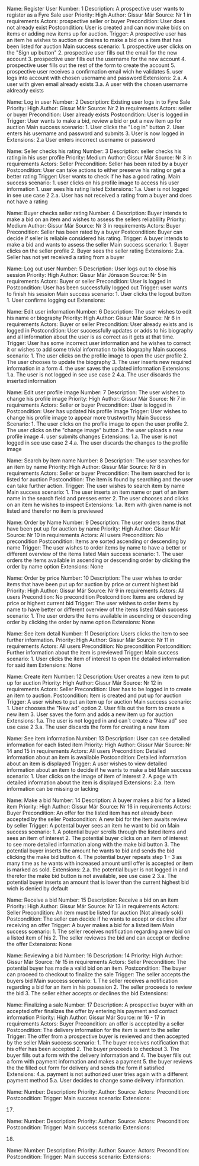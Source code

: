 
Name: Register User
Number: 1
Description: A prospective user wants to register as a Fyre Sale user
Priority: High
Author: Gissur Már
Source: Nr 1 in requirements
Actors: prospective seller or buyer 
Precondition: User does not already exist 
Postcondition: User is created and can now make bids on items or adding new items up for auction.
Trigger: A prospective user has an item he wishes to auction or desires to make a bid on a item that has been listed for auction
Main success scenario: 
    1. prospective user clicks on the "Sign up button"
    2. prospective user fills out the email for the new account
    3. prospective user fills out the username for the new account
    4. prospective user fills out the rest of the form to create the account
    5. prospective user receives a confirmation email wich he validates
    5. user logs into account with chosen username and password
Extensions:
    2.a. A user with given email already exists 
    3.a. A user with the chosen username aldready exists



Name: Log in user
Number: 2
Description: Existing user logs in to Fyre Sale
Priority: High
Author: Gissur Már
Source: Nr 2 in requirements
Actors: seller or buyer
Precondition: User already exists 
Postcondition: User is logged in
Trigger: User wants to make a bid, review a bid or put a new item up for auction
Main success scenario:
    1. User clicks the "Log in" button
    2. User enters his username and password and submits
    3. User is now logged in
Extensions:
    2.a User enters incorrect username or password


Name: Seller checks his rating
Number: 3
Description: seller checks his rating in his user profile
Priority: Medium
Author: Gissur Már
Source: Nr 3 in requirements
Actors: Seller 
Precondition: Seller has been rated by a buyer
Postcondition: User can take actions to either preserve his rating or get a better rating
Trigger: User wants to check if he has a good rating. 
Main success scenario: 
    1. user clicks on his profile image to access his user information
    1. user sees his rating listed
Extensions:
    1.a. User is not logged in see use case 2
    2.a. User has not received a rating from a buyer and does not have a rating


Name: Buyer checks seller rating
Number: 4
Description: Buyer intends to make a bid on an item and wishes to assess the sellers reliablility
Priority: Medium
Author: Gissur Már 
Source: Nr 3 in requirements
Actors: Buyer
Precondition: Seller has been rated by a buyer
Postcondition: Buyer can decide if seller is reliable considered his rating.
Trigger: A buyer intends to make a bid and wants to assess the seller
Main success scenario:
    1. Buyer clicks on the seller profile
    2. Buyer sees the seller rating
Extensions:
    2.a. Seller has not yet received a rating from a buyer



Name: Log out user
Number: 5
Description: User logs out to close his session
Priority: High
Author: Gissur Már Jónsson
Source: Nr 5 in requirements
Actors: Buyer or seller
Precondition: User is logged in
Postcondition: User has been successfully logged out 
Trigger: user wants to finish his session
Main success scenario:
    1. User clicks the logout button
    1. User confirms logging out
Extensions: 


Name: Edit user information
Number: 6
Description: The user wishes to edit his name or biography
Priority: High
Author: Gissur Már 
Source: Nr 6 in requirements
Actors: Buyer or seller
Precondition: User already exists and is logged in
Postcondition: User successfully updates or adds to his biography and all information about the user is as correct as it gets at that time.
Trigger: User has some incorrect user information and he wishes to correct it or wishes to add some trivial information to his biography
Main success scenario:
    1. The user clicks on the profile image to open the user profile
    2. The user chooses to update the biography
    3. The user inserts new required information in a form
    4. the user saves the updated information
Extensions:
    1.a. The user is not logged in see use case 2
    4.a. The user discards the inserted information

Name: Edit user profile image
Number: 7
Description: The user wishes to change his profile image
Priority: High
Author: Gissur Már
Source: Nr 7 in requirements
Actors: Seller or buyer
Precondition: User is logged in
Postcondition: User has updated his profile image
Trigger: User wishes to change his profile image to appear more trustworthy
Main Success Scenario:
    1. The user clicks on the profile image to open the user profile
    2. The user clicks on the "change image" button
    3. the user uploads a new profile image
    4. user submits changes
Extensions:
    1.a. The user is not logged in see use case 2
    4.a. The user discards the changes to the profile image

Name: Search by item name
Number: 8
Description: The user searches for an item by name 
Priority: High
Author: Gissur Már 
Source: Nr 8 in requirements
Actors: Seller or buyer
Precondition: The item searched for is listed for auction
Postcondition: The item is found by searching and the user can take further action.
Trigger: The user wishes to search item by name
Main success scenario:
    1. The user inserts an item name or part of an item name in the search field and presses enter
    2. The user chooses and clicks on an item he wishes to inspect
Extensions: 
    1.a. Item with given name is not listed and therefor no item is previewed


Name: Order by Name
Number: 9
Description: The user orders items that have been put up for auction by name
Priority: High
Author: Gissur Már 
Source: Nr 10 in requirements
Actors: All users
Precondition: No precondition
Postcondition: Items are sorted ascending or descending by name
Trigger: The user wishes to order items by name to have a better or different overview of the items listed
Main success scenario:
    1. The user orders the items available in ascending or descending order by clicking the order by name option
Extensions: None


Name: Order by price
Number: 10
Description: The user wishes to order items that have been put up for auction by price or current highest bid
Priority: High
Author: Gissur Már 
Source: Nr 9 in requirements
Actors: All users
Precondition: No precondition
Postcondition: Items are ordered by price or highest current bid
Trigger: The user wishes to order items by name to have better or different overview of the items listed
Main success scenario:
    1. The user orders the items available in ascending or descending order by clicking the order by name option
Extensions: None


Name: See item detail
Number: 11
Description: Users clicks the item to see further information.
Priority: High
Author: Gissur Már
Source: Nr 11 in requirements
Actors: All users
Precondition: No precondition
Postcondition: Further information about the item is previewed
Trigger:
Main success scenario:
    1. User clicks the item of interest to open the detailed information for said item
Extensions: None


Name: Create item
Number: 12
Description: User creates a new item to put up for auction
Priority: High
Author: Gissur Már 
Source: Nr 12 in requirements
Actors: Seller
Precondition: User has to be logged in to create an item to auction. 
Postcondition: Item is created and put up for auction
Trigger: A user wishes to put an item up for auction
Main success scenario:
    1. User chooses the "New ad" option 
    2. User fills out the form to create a new item
    3. User saves the form and adds a new item up for auction
Extensions:
    1.a. The user is not logged in and can´t create a "New ad" see use case 2
    3.a. The user discards the form for creating a new item 


Name: See item information
Number: 13
Description: User can see detailed information for each listed item
Priority: High
Author: Gissur Már
Source: Nr 14 and 15 in requirements
Actors: All users
Precondition: Detailed information about an item is awailable
Postcondition: Detailed information about an item is displayed
Trigger: A user wishes to view detailed information about an item to decide if he wants to make a bid
Main success scenario:
    1. User clicks on the image of item of interest
    2. A page with detailed information about the item is displayed
Extensions:
    2.a. Item information can be missing or lacking


Name: Make a bid
Number: 14
Description: A buyer makes a bid for a listed item
Priority: High
Author: Gissur Már
Source: Nr 16 in requirements
Actors: Buyer
Precondition: An offer for the listed item has not already been accepted by the seller
Postcondition: A new bid for the item awaits review by seller
Trigger: A potental buyer sees an item he want to bid on
Main success scenario:
    1. A potential buyer scrolls through the listed items and sees an item of interest
    2. The potential buyer clicks on an item of interest to see more detailed information along with the make bid button
    3. The potential buyer inserts the amount he wants to bid and sends the bid clicking the make bid button
    4. The potential buyer repeats step 1 - 3 as many time as he wants with increased amount until offer is accepted or item is marked as sold.
Extensions:
    2.a. the potential buyer is not logged in and therefor the make bid button is not awailable, see use case 2
    3.a. The potential buyer inserts an amount that is lower than the current highest bid wich is denied by default


Name: Receive a bid
Number: 15
Description: Receive a bid on an item
Priority: High
Author: Gissur Már
Source: Nr 13 in requirements
Actors: Seller
Precondition: An item must be listed for auction (Not already sold)
Postcondition: The seller can decide if he wants to accept or decline after receiving an offer
Trigger: A buyer makes a bid for a listed item
Main success scenario: 
    1. The seller receives notification regarding a new bid on a listed item of his
    2. The seller reviewes the bid and can accept or decline the offer
Extensions:
    None 


Name: Reviewing a bid
Number: 16
Description: 14
Priority: High 
Author: Gissur Már
Source: Nr 15 in requirements
Actors: Seller
Precondition: The potential buyer has made a valid bid on an item.
Postcondition: The buyer can proceed to checkout to finalize the sale
Trigger: The seller accepts the buyers bid
Main success scenario: 
    1. The seller receives a notification regarding a bid for an item in his posession
    2. The seller proceeds to review the bid
    3. The seller either accepts or declines the bid
Extensions:


Name: Finalizing a sale
Number: 17
Description: A prospective buyer with an accepted offer finalizes the offer by entering his payment and contact information
Priority: High
Author: Gissur Már
Source: nr 16 - 17 in requirements
Actors: Buyer
Precondition: an offer is accepted by a seller
Postcondition: The delivery information for the item is sent to the seller
Trigger: The offer from a prospective buyer is reviewed and then accepted by the seller
Main success scenario:
    1. The buyer receives notification that his offer has been accepted
    2. The buyer proceeds to checkout
    3. The buyer fills out a form with the delivery information and 
    4. The buyer fills out a form with payment information and makes a payment
    5. the buyer reviews the the filled out form for delivery and sends the form if satisfied
Extensions:
    4.a. payment is not authorized user tries again with a different payment method 
    5.a. User decides to change some delivery information. 


Name:
Number:
Description:
Priority:
Author:
Source:
Actors:
Precondition:
Postcondition:
Trigger:
Main success scenario:
Extensions:

17. 
Name:
Number:
Description:
Priority:
Author:
Source:
Actors:
Precondition:
Postcondition:
Trigger:
Main success scenario:
Extensions:

18. 
Name:
Number:
Description:
Priority:
Author:
Source:
Actors:
Precondition:
Postcondition:
Trigger:
Main success scenario:
Extensions: